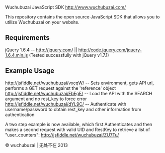 Wuchubuzai JavaScript SDK
http://www.wuchubuzai.com/

This repository contains the open source JavaScript SDK that allows you to utilize Wuchubuzai on your website.

Requirements
------------
jQuery 1.6.4 -- http://jquery.com/ || http://code.jquery.com/jquery-1.6.4.min.js
(Tested successfully with jQuery v1.7.1)

Example Usage
-------------

http://jsfiddle.net/wuchubuzai/vxcqW/ -- Sets environment, gets API url, performs a GET request against the 'reference' object
http://jsfiddle.net/wuchubuzai/FbEgE/ -- Load the API with the SEARCH argument and no rest_key to force error
http://jsfiddle.net/wuchubuzai/dYL9C/ -- Authenticate with username/password to obtain rest_key and other information from authentication

A two step example is now available, which first Authenticates and then makes a second request with valid UID and RestKey to retrieve a list of "user_counters":
http://jsfiddle.net/wuchubuzai/ZU7Tu/

© wuchubuzai | 无处不在 2013
